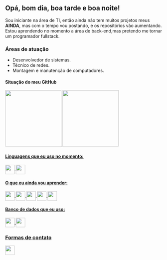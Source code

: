 ## Opá, bom dia, boa tarde e boa noite!
Sou iniciante na área de TI, então ainda não tem muitos projetos meus **AINDA**, mas com o tempo vou postando, e os repositórios vão aumentando.
Estou aprendendo no momento a área de back-end,mas pretendo me tornar um programador fullstack.
### Áreas de atuação
* Desenvolvedor de sistemas.
* Técnico de redes.
* Montagem e manutenção de computadores.
#### Situação do meu GitHub
<div>
  <a href="https://github.com/Iagaum23">
  <img height="180cm" src="https://github-readme-stats.vercel.app/api?username=Iagaum23&theme=tokyonight&show_icons=true&hide=issues&hide_rank=false">
  <img height="180cm" src="https://github-readme-stats.vercel.app/api/top-langs/?username=Iagaum23&theme=tokyonight&custom_title=Linguagens mais usadas.">
 </div>

<h4>Linguagens que eu uso no momento:</h4>
<img align="center" height="30cm" src="https://img.shields.io/badge/Python-3776AB?style=for-the-badge&logo=python&logoColor=white">
<img align="center" height="30cm" src="https://img.shields.io/badge/Java-ED8B00?style=for-the-badge&logo=java&logoColor=white">
<h4>O que eu ainda vou aprender:</h4>
<img align="center" height="30cm" src="https://img.shields.io/badge/HTML5-E34F26?style=for-the-badge&logo=html5&logoColor=white">
<img align="center" height="30cm" src="https://img.shields.io/badge/CSS3-1572B6?style=for-the-badge&logo=css3&logoColor=white">
<img align="center" height="30cm" src="https://img.shields.io/badge/Node.js-43853D?style=for-the-badge&logo=node.js&logoColor=white">
<img align="center" height="30cm" src="https://img.shields.io/badge/JavaScript-F7DF1E?style=for-the-badge&logo=javascript&logoColor=black">
<img align="center" height="30cm" src="https://img.shields.io/badge/C%23-239120?style=for-the-badge&logo=c-sharp&logoColor=white">
<h4>Banco de dados que eu uso:</h4>
<img align="center" height="30cm" src="https://img.shields.io/badge/MySQL-00000F?style=for-the-badge&logo=mysql&logoColor=white">
<img align="center" height="30cm" src="https://img.shields.io/badge/MariaDB-003545?style=for-the-badge&logo=mariadb&logoColor=white">

  <h3>Formas de contato</h3>
  <div>
    <a href="mailto:iagofbarbosa23@gmail.com">
    <img aling="center" height="30cm" src="https://img.shields.io/badge/Gmail-D14836?style=for-the-badge&logo=gmail&logoColor=white">
    </a>
    <a href=""
    
  </div>
